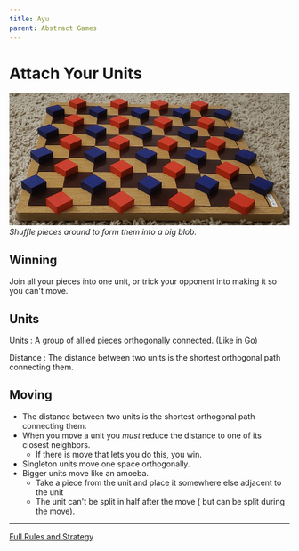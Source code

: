 ```yaml
---
title: Ayu
parent: Abstract Games
---
```




# Attach Your Units  
![Setup of the board with two sparse interleaved grids of pieces.](abstract-ayu.jpg)  
*Shuffle pieces around to form them into a big blob.*

## Winning
Join all your pieces into one unit, or trick your opponent into making it so you can't move.

## Units

Units
: A group of allied pieces orthogonally connected. (Like in Go)

Distance
: The distance between two units is the shortest orthogonal path connecting them.

## Moving

- The distance between two units is the shortest orthogonal path connecting them.
- When you move a unit you *must* reduce the distance to one of its closest neighbors.
    - If there is move that lets you do this, you win.
- Singleton units move one space orthogonally.
- Bigger units move like an amoeba. 
    - Take a piece from the unit and place it somewhere else adjacent to the unit
    - The unit can't be split in half after the move ( but can be split during the move).

---

[Full Rules and Strategy](https://mindsports.nl/index.php/arena/ayu)
